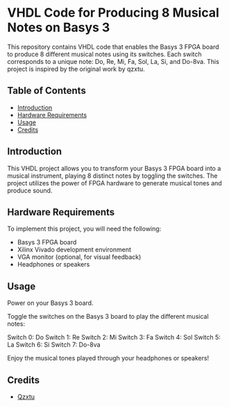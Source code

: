 # VHDL Code for Producing 8 Musical Notes on Basys 3

This repository contains VHDL code that enables the Basys 3 FPGA board to produce 8 different musical notes using its switches. Each switch corresponds to a unique note: Do, Re, Mi, Fa, Sol, La, Si, and Do-8va. This project is inspired by the original work by qzxtu.

## Table of Contents

- [Introduction](#introduction)
- [Hardware Requirements](#hardware-requirements)
- [Usage](#usage)
- [Credits](#credits)

## Introduction

This VHDL project allows you to transform your Basys 3 FPGA board into a musical instrument, playing 8 distinct notes by toggling the switches. The project utilizes the power of FPGA hardware to generate musical tones and produce sound.

## Hardware Requirements

To implement this project, you will need the following:

- Basys 3 FPGA board
- Xilinx Vivado development environment
- VGA monitor (optional, for visual feedback)
- Headphones or speakers

## Usage
Power on your Basys 3 board.

Toggle the switches on the Basys 3 board to play the different musical notes:

Switch 0: Do
Switch 1: Re
Switch 2: Mi
Switch 3: Fa
Switch 4: Sol
Switch 5: La
Switch 6: Si
Switch 7: Do-8va

Enjoy the musical tones played through your headphones or speakers!

## Credits
- [Qzxtu](https://github.com/qzxtu/)
